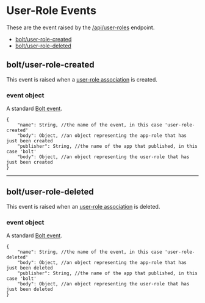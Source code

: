 # User-Role Events

These are the event raised by the [/api/user-roles](/user-roles-api.md) endpoint.

* [bolt/user-role-created](#boltuser-role-created)
* [bolt/user-role-deleted](#boltuser-role-deleted)

## bolt/user-role-created

This event is raised when a [user-role association](/user-role-object.md) is created.

### event object

A standard [Bolt event](/bolt-event.md).

```
{
    "name": String, //the name of the event, in this case 'user-role-created'
    "body": Object, //an object representing the app-role that has just been created
    "publisher": String, //the name of the app that published, in this case 'bolt'
    "body": Object, //an object representing the user-role that has just been created
}
```

---

## bolt/user-role-deleted

This event is raised when an [user-role association](/user-role-object.md) is deleted.

### event object

A standard [Bolt event](/bolt-event.md).

```
{
    "name": String, //the name of the event, in this case 'user-role-deleted'
    "body": Object, //an object representing the app-role that has just been deleted
    "publisher": String, //the name of the app that published, in this case 'bolt'
    "body": Object, //an object representing the user-role that has just been deleted
}
```



